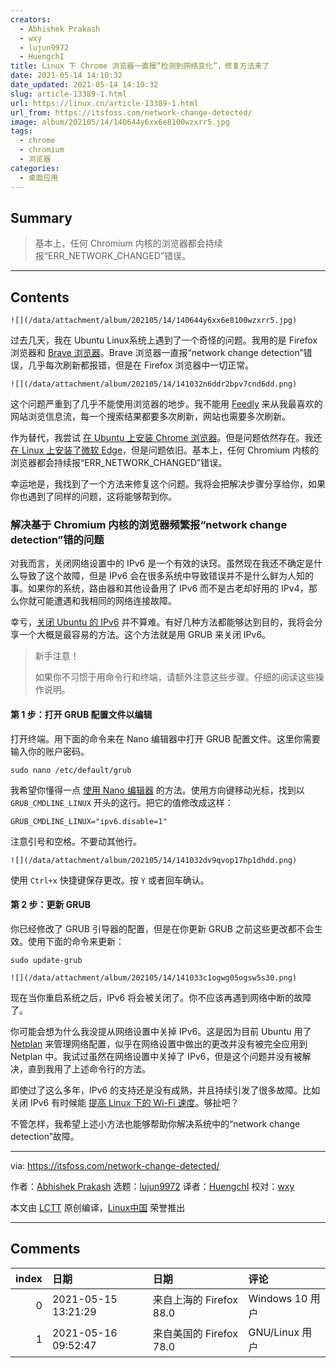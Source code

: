 ```yaml
---
creators:
  - Abhishek Prakash
  - wxy
  - lujun9972
  - HuengchI
title: Linux 下 Chrome 浏览器一直报“检测到网络变化”，修复方法来了
date: 2021-05-14 14:10:32
date_updated: 2021-05-14 14:10:32
slug: article-13389-1.html
url: https://linux.cn/article-13389-1.html
url_from: https://itsfoss.com/network-change-detected/
image: album/202105/14/140644y6xx6e8100wzxrr5.jpg
tags:
  - chrome
  - chromium
  - 浏览器
categories:
  - 桌面应用
---
```


## Summary

> 基本上，任何 Chromium 内核的浏览器都会持续报“ERR_NETWORK_CHANGED”错误。

***

<!-- more -->

## Contents

`![](/data/attachment/album/202105/14/140644y6xx6e8100wzxrr5.jpg)`

过去几天，我在 Ubuntu Linux系统上遇到了一个奇怪的问题。我用的是 Firefox 浏览器和 [Brave 浏览器](https://itsfoss.com/brave-web-browser/)。Brave 浏览器一直报“network change detection”错误，几乎每次刷新都报错，但是在 Firefox 浏览器中一切正常。

`![](/data/attachment/album/202105/14/141032n6ddr2bpv7cnd6dd.png)`

这个问题严重到了几乎不能使用浏览器的地步。我不能用 [Feedly](https://feedly.com/) 来从我最喜欢的网站浏览信息流，每一个搜索结果都要多次刷新，网站也需要多次刷新。

作为替代，我尝试 [在 Ubuntu 上安装 Chrome 浏览器](https://itsfoss.com/install-chrome-ubuntu/)。但是问题依然存在。我还 [在 Linux 上安装了微软 Edge](https://itsfoss.com/microsoft-edge-linux/)，但是问题依旧。基本上，任何 Chromium 内核的浏览器都会持续报“ERR\_NETWORK\_CHANGED”错误。

幸运地是，我找到了一个方法来修复这个问题。我将会把解决步骤分享给你，如果你也遇到了同样的问题，这将能够帮到你。

### 解决基于 Chromium 内核的浏览器频繁报“network change detection”错的问题

对我而言，关闭网络设置中的 IPv6 是一个有效的诀窍。虽然现在我还不确定是什么导致了这个故障，但是 IPv6 会在很多系统中导致错误并不是什么鲜为人知的事。如果你的系统，路由器和其他设备用了 IPv6 而不是古老却好用的 IPv4，那么你就可能遭遇和我相同的网络连接故障。

幸亏，[关闭 Ubuntu 的 IPv6](https://itsfoss.com/disable-ipv6-ubuntu-linux/) 并不算难。有好几种方法都能够达到目的，我将会分享一个大概是最容易的方法。这个方法就是用 GRUB 来关闭 IPv6。

> 
> 新手注意！
> 
> 
> 如果你不习惯于用命令行和终端，请额外注意这些步骤。仔细的阅读这些操作说明。
> 
> 
> 

#### 第 1 步：打开 GRUB 配置文件以编辑

打开终端。用下面的命令来在 Nano 编辑器中打开 GRUB 配置文件。这里你需要输入你的账户密码。

```shell
sudo nano /etc/default/grub
```

我希望你懂得一点 [使用 Nano 编辑器](https://itsfoss.com/nano-editor-guide/) 的方法。使用方向键移动光标，找到以`GRUB_CMDLINE_LINUX` 开头的这行。把它的值修改成这样：

```shell
GRUB_CMDLINE_LINUX="ipv6.disable=1"
```

注意引号和空格。不要动其他行。

`![](/data/attachment/album/202105/14/141032dv9qvop17hp1dhdd.png)`

使用 `Ctrl+x` 快捷键保存更改。按 `Y` 或者回车确认。

#### 第 2 步：更新 GRUB

你已经修改了 GRUB 引导器的配置，但是在你更新 GRUB 之前这些更改都不会生效。使用下面的命令来更新：

```shell
sudo update-grub
```

`![](/data/attachment/album/202105/14/141033c1ogwg05ogsw5s30.png)`

现在当你重启系统之后，IPv6 将会被关闭了。你不应该再遇到网络中断的故障了。

你可能会想为什么我没提从网络设置中关掉 IPv6。这是因为目前 Ubuntu 用了 [Netplan](https://netplan.io/) 来管理网络配置，似乎在网络设置中做出的更改并没有被完全应用到 Netplan 中。我试过虽然在网络设置中关掉了 IPv6，但是这个问题并没有被解决，直到我用了上述命令行的方法。

即使过了这么多年，IPv6 的支持还是没有成熟，并且持续引发了很多故障。比如关闭 IPv6 有时候能 [提高 Linux 下的 Wi-Fi 速度](https://itsfoss.com/speed-up-slow-wifi-connection-ubuntu/)。够扯吧？

不管怎样，我希望上述小方法也能够帮助你解决系统中的“network change detection”故障。

---

via: <https://itsfoss.com/network-change-detected/>

作者：[Abhishek Prakash](https://itsfoss.com/author/abhishek/) 选题：[lujun9972](https://github.com/lujun9972) 译者：[HuengchI](https://github.com/HuengchI) 校对：[wxy](https://github.com/wxy)

本文由 [LCTT](https://github.com/LCTT/TranslateProject) 原创编译，[Linux中国](https://linux.cn/) 荣誉推出

***

## Comments

|   index | 日期                | 日期                                    | 评论                                                           |
|--------:|:--------------------|:----------------------------------------|:---------------------------------------------------------------|
|       0 | 2021-05-15 13:21:29 | 来自上海的 Firefox 88.0|Windows 10 用户 | 谷歌已在Chrome中注入了人工智能模块，用来监控每个人。参维基解密 |
|       1 | 2021-05-16 09:52:47 | 来自美国的 Firefox 78.0|GNU/Linux 用户  | 说个笑话：谷歌不作恶，微软也是                                 |
